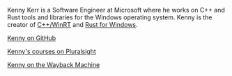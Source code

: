 Kenny Kerr is a Software Engineer at Microsoft where he works on C++ and Rust tools and libraries for the Windows operating system. Kenny is the creator of [C++/WinRT](https://github.com/microsoft/cppwinrt) and [Rust for Windows](https://github.com/microsoft/windows-rs). 

[Kenny on GitHub](https://github.com/kennykerr)

[Kenny's courses on Pluralsight](https://www.pluralsight.com/authors/kenny-kerr)

[Kenny on the Wayback Machine](http://web.archive.org/web/20230104081844/https://kennykerr.ca/)